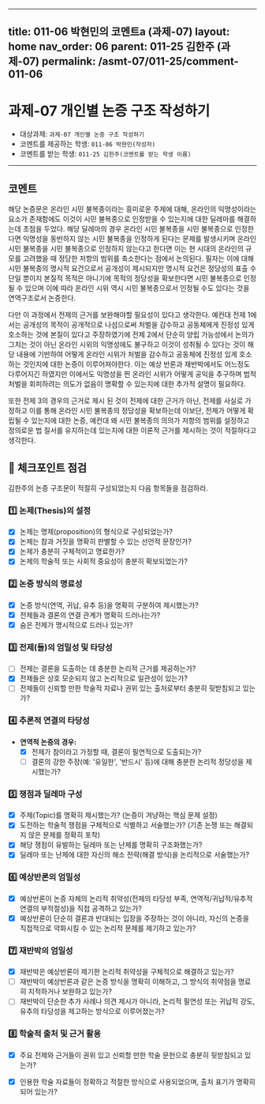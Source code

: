 
---
title: 011-06 박현민의 코멘트a (과제-07) 
layout: home
nav_order: 06
parent: 011-25 김한주 (과제-07)
permalink: /asmt-07/011-25/comment-011-06
---

# 과제-07 개인별 논증 구조 작성하기

- 대상과제: `과제-07 개인별 논증 구조 작성하기`
- 코멘트를 제공하는 학생: `011-06 박현민(작성자)` 
- 코멘트를 받는 학생: `011-25 김한주(코멘트를 받는 학생 이름)` 

---

## 코멘트

해당 논증문은 온라인 시민 불복종이라는 흥미로운 주제에 대해, 온라인의 익명성이라는 요소가 존재함에도 이것이 시민 불복종으로 인정받을 수 있는지에 대한 딜레마를 해결하는데 초점을 두었다. 해당 딜레마의 경우 온라인 시민 불복종을 시민 불복종으로 인정한다면 익명성을 동반하지 않는 시민 불복종을 인정하게 된다는 문제를 발생시키며 온라인 시민 불복종을 시민 불복종으로 인정하지 않는다고 한다면 이는 현 시대의 온라인의 규모를 고려했을 때 정당한 저항의 범위를 축소한다는 점에서 논의된다. 필자는 이에 대해 시민 불복종의 명시적 요건으로서 공개성이 제시되지만 명시적 요건은 정당성의 표출 수단일 뿐이지 본질적 목적은 아니기에 목적의 정당성을 확보한다면 시민 불복종으로 인정될 수 있으며 이에 따라 온라인 시위 역시 시민 불복종으로서 인정될 수도 있다는 것을 연역구조로서 논증한다.

다만 이 과정에서 전제의 근거를 보완해야할 필요성이 있다고 생각한다. 예컨대 전제 1에서는 공개성의 목적이 공개적으로 나섬으로써 처벌을 감수하고 공동체에게 진정성 있게 호소하는 것에 본질이 있다고 주장하였기에 전제 2에서 단순히 양립 가능성에서 논의가 그치는 것이 아닌 온라인 시위의 익명성에도 불구하고 이것이 성취될 수 있다는 것이 해당 내용에 기반하여 어떻게 온라인 시위가 처벌을 감수하고 공동체에 진정성 있게 호소하는 것인지에 대한 논증이 이루어져야한다. 이는 예상 반론과 재반박에서도 어느정도 다루어지긴 하였지만 이에서도 익명성을 띈 온라인 시위가 어떻게 공익을 추구하며 법적 처벌을 회피하려는 의도가 없음이 명확할 수 있는지에 대한 추가적 설명이 필요하다.

또한 전제 3의 경우의 근거로 제시 된 것이 전제에 대한 근거가 아닌, 전제를 사실로 가정하고 이를 통해 온라인 시민 불복종의 정당성을 확보하는데 이보단, 전제가 어떻게 확립될 수 있는지에 대한 논증, 예컨대 왜 시민 불복종의 의의가 저항의 범위를 설정하고 정의로운 법 질서를 유지하는데 있는지에 대한 이론적 근거를 제시하는 것이 적절하다고 생각한다.




## 📌 체크포인트 점검

김한주의 논증 구조문이 적절히 구성되었는지 다음 항목들을 점검하라.

### 1️⃣ **논제(Thesis)의 설정**
- [x] 논제는 명제(proposition)의 형식으로 구성되었는가?
- [x] 논제는 참과 거짓을 명확히 판별할 수 있는 선언적 문장인가?
- [x] 논제가 충분히 구체적이고 명료한가?
- [x] 논제의 학술적 또는 사회적 중요성이 충분히 확보되었는가?

### 2️⃣ **논증 방식의 명료성**
- [x] 논증 방식(연역, 귀납, 유추 등)을 명확히 구분하여 제시했는가?
- [x] 전제들과 결론의 연결 관계가 명확히 드러나는가?
- [x] 숨은 전제가 명시적으로 드러나 있는가?

### 3️⃣ **전제(들)의 엄밀성 및 타당성**
- [ ] 전제는 결론을 도출하는 데 충분한 논리적 근거를 제공하는가?
- [x] 전제들은 상호 모순되지 않고 논리적으로 일관성이 있는가?
- [ ] 전제들이 신뢰할 만한 학술적 자료나 권위 있는 출처로부터 충분히 뒷받침되고 있는가?

### 4️⃣ **추론적 연결의 타당성**
- **연역적 논증의 경우:**
  - [x] 전제가 참이라고 가정할 때, 결론이 필연적으로 도출되는가?
  - [ ] 결론의 강한 주장(예: '유일한', '반드시' 등)에 대해 충분한 논리적 정당성을 제시했는가?

### 5️⃣ **쟁점과 딜레마 구성**
- [x] 주제(Topic)를 명확히 제시했는가? (논증이 겨냥하는 핵심 문제 설정)
- [x] 도전하는 학술적 쟁점을 구체적으로 식별하고 서술했는가? (기존 논쟁 또는 해결되지 않은 문제를 정확히 포착)
- [x] 해당 쟁점이 유발하는 딜레마 또는 난제를 명확히 구조화했는가?
- [x] 딜레마 또는 난제에 대한 자신의 해소 전략(해결 방식)을 논리적으로 서술했는가?

### 6️⃣ **예상반론의 엄밀성**
- [x] 예상반론이 논증 자체의 논리적 취약성(전제의 타당성 부족, 연역적/귀납적/유추적 연결의 부적절성)을 직접 공격하고 있는가?
- [x] 예상반론이 단순히 결론과 반대되는 입장을 주장하는 것이 아니라, 자신의 논증을 직접적으로 약화시킬 수 있는 논리적 문제를 제기하고 있는가?

### 7️⃣ **재반박의 엄밀성**
- [x] 재반박은 예상반론이 제기한 논리적 취약성을 구체적으로 해결하고 있는가?
- [ ] 재반박이 예상반론과 같은 논증 방식을 명확히 이해하고, 그 방식의 취약점을 명료히 지적하거나 보완하고 있는가?
- [ ] 재반박이 단순한 추가 사례나 의견 제시가 아니라, 논리적 필연성 또는 귀납적 강도, 유추의 타당성을 제고하는 방식으로 이루어졌는가?

### 8️⃣ **학술적 출처 및 근거 활용**
- [x] 주요 전제와 근거들이 권위 있고 신뢰할 만한 학술 문헌으로 충분히 뒷받침되고 있는가?
- [x] 인용한 학술 자료들이 정확하고 적절한 방식으로 사용되었으며, 출처 표기가 명확히 되어 있는가?

